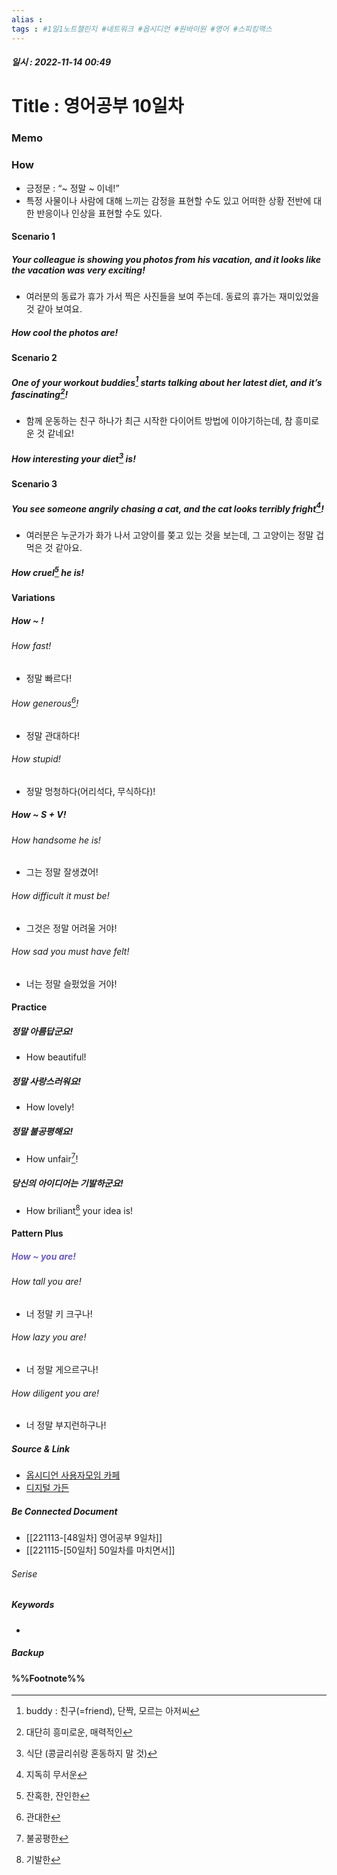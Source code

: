 ```yaml
---
alias : 
tags : #1일1노트챌린지 #네트워크 #옵시디언 #원바이원 #영어 #스피킹맥스
---
```


##### 일시 : 2022-11-14 00:49

# Title : 영어공부 10일차

### Memo

### How
- 긍정문 : “~ 정말 ~ 이네!”
- 특정 사물이나 사람에 대해 느끼는 감정을 표현할 수도 있고 어떠한 상황 전반에 대한 반응이나 인상을 표현할 수도 있다.

#### Scenario 1

##### Your colleague is showing you photos from his vacation, and it looks like the vacation was very exciting!
- 여러분의 동료가 휴가 가서 찍은 사진들을 보여 주는데. 동료의 휴가는 재미있었을 것 같아 보여요.

##### How cool the photos are!

#### Scenario 2

##### One of your workout buddies[^1] starts talking about her latest diet, and it’s fascinating[^2]!
- 함께 운동하는 친구 하나가 최근 시작한 다이어트 방법에 이야기하는데, 참 흥미로운 것 같네요!

##### How interesting your diet[^3] is!

#### Scenario 3

##### You see someone angrily chasing a cat, and the cat looks terribly fright[^4]!
- 여러분은 누군가가 화가 나서 고양이를 쫒고 있는 것을 보는데, 그 고양이는 정말 겁먹은 것 같아요.

##### How cruel[^5] he is!

#### Variations

##### How ~ !

###### How fast!
- 정말 빠르다!

###### How generous[^6]!
- 정말 관대하다!

###### How stupid!
- 정말 멍청하다(어리석다, 무식하다)!

##### How ~ S + V!

###### How handsome he is!
- 그는 정말 잘생겼어!

###### How difficult it must be!
- 그것은 정말 어려울 거야!

###### How sad you must have felt!
- 너는 정말 슬펐었을 거야!

#### Practice

##### 정말 아름답군요!
- How beautiful!

##### 정말 사랑스러워요!
- How lovely!

##### 정말 불공평해요!
- How unfair[^7]!

##### 당신의 아이디어는 기발하군요!
- How briliant[^8] your idea is!

#### Pattern Plus

##### <font color="SlateBlue">How ~ you are!</font>

###### How tall you are!
- 너 정말 키 크구나!

###### How lazy you are!
- 너 정말 게으르구나!

###### How diligent you are!
- 너 정말 부지런하구나!

##### Source & Link
- [옵시디언 사용자모임 카페](https://cafe.naver.com/obsidianary/2427)
- [디지털 가든](https://chunghasull.netlify.app/221114-49일차-영어공부-10일차)

##### Be Connected Document
- [[221113-[48일차] 영어공부 9일차]]
- [[221115-[50일차] 50일차를 마치면서]]

###### Serise


##### Keywords
- 

##### Backup


#### %%Footnote%%

[^1]: buddy : 친구(=friend), 단짝, 모르는 아저씨
[^2]: 대단히 흥미로운, 매력적인
[^3]: 식단 (콩글리쉬랑 혼동하지 말 것)
[^4]: 지독히 무서운
[^5]: 잔혹한, 잔인한
[^6]: 관대한
[^7]: 불공평한
[^8]: 기발한